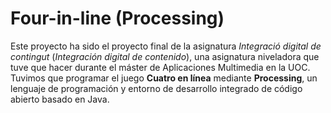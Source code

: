 # Four-in-line (Processing)

Este proyecto ha sido el proyecto final de la asignatura *Integració digital de contingut* (*Integración digital de contenido*), una asignatura niveladora que tuve que hacer durante el máster de Aplicaciones Multimedia en la UOC.
Tuvimos que programar el juego **Cuatro en línea** mediante **Processing**, un lenguaje de programación y entorno de desarrollo integrado de código abierto basado en Java. 
